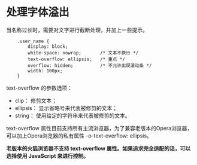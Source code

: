 # 处理字体溢出

当名称过长时，需要对文字进行截断处理，并加上一些提示。
```
    .user_name { 
        display: block;
        white-space: nowrap;       /* 文本不换行 */ 
        text-overflow: ellipsis;   /* 重点 */ 
        overflow: hidden;          /* 不允许出现滚动条 */ 
        width: 100px;
    }
```

text-overflow 的参数选项：

- clip： 修剪文本；
- ellipsis： 显示省略号来代表被修剪的文本；
- string： 使用给定的字符串来代表被修剪的文本。

text-overflow 属性目前支持所有主流浏览器，为了兼容老版本的Opera浏览器，可以加上Opera浏览器的私有属性 -o-text-overflow: ellipsis。

**老版本的火狐浏览器不支持 text-overflow 属性。如果追求完全适配的话，可以选择使用 JavaScript 来进行控制。**



